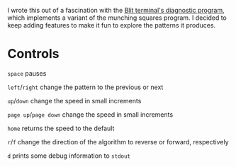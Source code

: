 I wrote this out of a fascination with the [Blit terminal's diagnostic program](https://github.com/Alhadis/Research-Unix-v8/blob/389623b76d5b6e195361f0705b1826b00ae14d19/blit/diag/diag.c#L43), which implements a variant of the munching squares program. I decided to keep adding features to make it fun to explore the patterns it produces.

# Controls
`space` pauses

`left`/`right` change the pattern to the previous or next

`up`/`down` change the speed in small increments

`page up`/`page down` change the speed in small increments

`home` returns the speed to the default

`r`/`f` change the direction of the algorithm to reverse or forward, respectively

`d` prints some debug information to `stdout`
